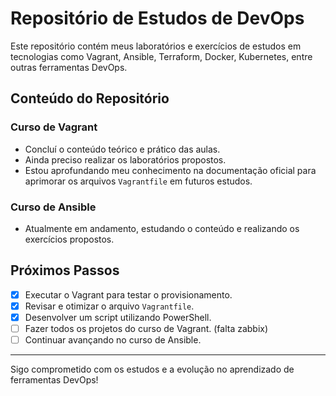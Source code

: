 # Repositório de Estudos de DevOps

Este repositório contém meus laboratórios e exercícios de estudos em tecnologias como Vagrant, Ansible, Terraform, Docker, Kubernetes, entre outras ferramentas DevOps.

## Conteúdo do Repositório

### Curso de Vagrant
- Concluí o conteúdo teórico e prático das aulas.
- Ainda preciso realizar os laboratórios propostos.
- Estou aprofundando meu conhecimento na documentação oficial para aprimorar os arquivos `Vagrantfile` em futuros estudos.

### Curso de Ansible
- Atualmente em andamento, estudando o conteúdo e realizando os exercícios propostos.

## Próximos Passos
- [x] Executar o Vagrant para testar o provisionamento.
- [x] Revisar e otimizar o arquivo `Vagrantfile`.
- [x] Desenvolver um script utilizando PowerShell.
- [ ] Fazer todos os projetos do curso de Vagrant. (falta zabbix)
- [ ] Continuar avançando no curso de Ansible.

---

Sigo comprometido com os estudos e a evolução no aprendizado de ferramentas DevOps!
